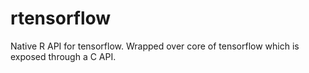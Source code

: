 # rtensorflow
Native R API for tensorflow. Wrapped over core of tensorflow which is exposed through a C API.
